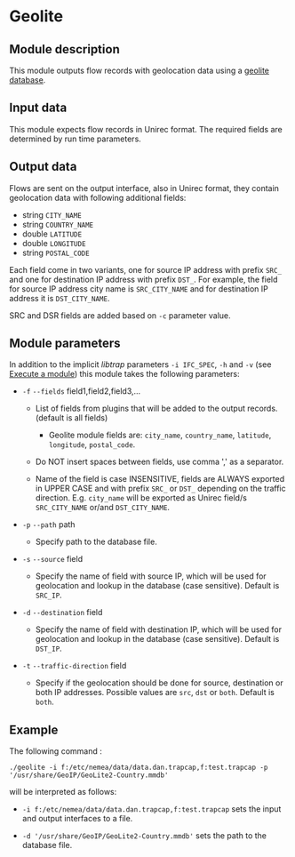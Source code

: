 # Geolite

## Module description

This module outputs flow records with geolocation data using a [geolite database](https://dev.maxmind.com/geoip/geolite2-free-geolocation-data/).

## Input data

This module expects flow records in Unirec format. The required fields
are determined by run time parameters.

## Output data

Flows are sent on the output interface, also in Unirec format, they
contain geolocation data with following additional fields:

* string `CITY_NAME`
* string `COUNTRY_NAME`
* double `LATITUDE`
* double `LONGITUDE`
* string `POSTAL_CODE`

Each field come in two variants, one for source IP address with prefix `SRC_` and one for
destination IP address with prefix `DST_`. For example, the field for source IP address city name is
`SRC_CITY_NAME` and for destination IP address it is `DST_CITY_NAME`.

SRC and DSR fields are added based on `-c` parameter value.

## Module parameters

In addition to the implicit *libtrap* parameters `-i IFC_SPEC`, `-h`
and `-v` (see [Execute a
module](https://github.com/CESNET/Nemea#try-out-nemea-modules)) this
module takes the following parameters:

* `-f` `--fields` field1,field2,field3,...

  * List of fields from plugins that will be added to the output records. (default is all fields)

    * Geolite module fields are: `city_name`, `country_name`, `latitude`, `longitude`, `postal_code`.

  * Do NOT insert spaces between fields, use comma ',' as a separator.

  * Name of the field is case INSENSITIVE, fields are ALWAYS exported in UPPER CASE and with prefix
    `SRC_` or `DST_` depending on the traffic direction. E.g. `city_name` will be exported as Unirec
    field/s `SRC_CITY_NAME` or/and `DST_CITY_NAME`.

* `-p` `--path` path

  * Specify path to the database file.

* `-s` `--source` field

  * Specify the name of field with source IP, which will be used for geolocation and lookup in the database (case sensitive). Default is `SRC_IP`.

* `-d` `--destination` field

  * Specify the name of field with destination IP, which will be used for geolocation and lookup in the database (case sensitive). Default is `DST_IP`.

* `-t` `--traffic-direction` field

  * Specify if the geolocation should be done for source, destination or both IP addresses. Possible
    values are `src`, `dst` or `both`. Default is `both`.

## Example
The following command :

`./geolite -i f:/etc/nemea/data/data.dan.trapcap,f:test.trapcap -p '/usr/share/GeoIP/GeoLite2-Country.mmdb'`

will be interpreted as follows:

* `-i f:/etc/nemea/data/data.dan.trapcap,f:test.trapcap`
  sets the input and output interfaces to a file.

* `-d '/usr/share/GeoIP/GeoLite2-Country.mmdb'` sets the path to the database file.
